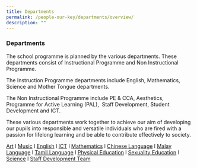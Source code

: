 ```yaml
---
title: Departments
permalink: /people-our-key/departments/overview/
description: ""
---
```

### Departments

The school programme is planned by the various departments. These departments consist of Instructional Programme and Non Instructional Programme. 

The Instruction Programme departments include English, Mathematics, Science and Mother Tongue departments. 

The Non Instructional Programme include PE & CCA, Aesthetics, Programme for Active Learning (PAL),  Staff Development, Student Development and ICT. 

These various departments work together to achieve our aim of developing our pupils into responsible and versatile individuals who are fired with a passion for lifelong learning and be able to contribute effectively to society.

[Art](/departments/Aesthetics/art-crafts) l [Music](/departments/Aesthetics/music) l [English](/departments/english) l [ICT](/departments/ICT) l [Mathematics](/departments/mathematics) l [Chinese Language](/departments/Mother-Tongue/chinese) l [Malay Language](/departments/Mother-Tongue/malay) l [Tamil Language](/departments/Mother-Tongue/tamil) l [Physical Education](/departments/physical-education) l [Sexuality Education](/departments/sexuality-education) l [Science](/departments/science) l [Staff Development Team](/departments/staff-development-team)
